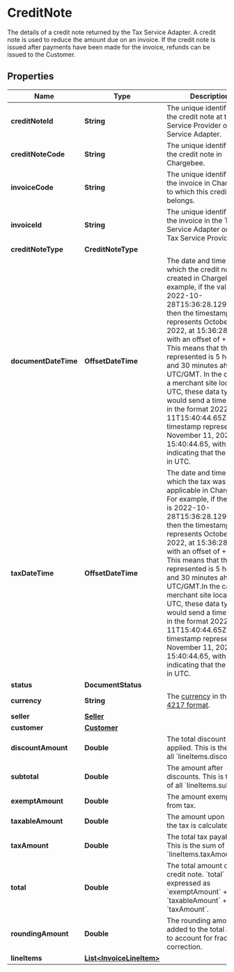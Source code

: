 

# CreditNote

The details of a credit note returned by the Tax Service Adapter. A credit note is used to reduce the amount due on an invoice. If the credit note is issued after payments have been made for the invoice, refunds can be issued to the Customer.

## Properties

| Name | Type | Description | Notes |
|------------ | ------------- | ------------- | -------------|
|**creditNoteId** | **String** | The unique identifier of the credit note at the Tax Service Provider or Tax Service Adapter. |  |
|**creditNoteCode** | **String** | The unique identifier of the credit note in Chargebee. |  |
|**invoiceCode** | **String** | The unique identifier of the invoice in Chargebee to which this credit note belongs. |  [optional] |
|**invoiceId** | **String** | The unique identifier of the invoice in the Tax Service Adapter or the Tax Service Provider. |  [optional] |
|**creditNoteType** | **CreditNoteType** |  |  |
|**documentDateTime** | **OffsetDateTime** | The date and time at which the credit note was created in Chargebee. For example, if the value is 2022-10-28T15:36:28.129+05:30, then the timestamp represents October 28, 2022, at 15:36:28.129, with an offset of +05:30. This means that the time represented is 5 hours and 30 minutes ahead of UTC/GMT. In the case of a merchant site located in UTC, these data types would send a timestamp in the format 2022-11-11T15:40:44.65Z. This timestamp represents November 11, 2022, at 15:40:44.65, with the &#39;Z&#39; indicating that the time is in UTC. |  |
|**taxDateTime** | **OffsetDateTime** | The date and time at which the tax was applicable in Chargebee. For example, if the value is 2022-10-28T15:36:28.129+05:30, then the timestamp represents October 28, 2022, at 15:36:28.129, with an offset of +05:30. This means that the time represented is 5 hours and 30 minutes ahead of UTC/GMT.In the case of a merchant site located in UTC, these data types would send a timestamp in the format 2022-11-11T15:40:44.65Z. This timestamp represents November 11, 2022, at 15:40:44.65, with the &#39;Z&#39; indicating that the time is in UTC. |  [optional] |
|**status** | **DocumentStatus** |  |  |
|**currency** | **String** | The [currency](https://en.wikipedia.org/wiki/Currency) in the [ISO-4217 format](https://www.iso.org/iso-4217-currency-codes.html). |  |
|**seller** | [**Seller**](Seller.md) |  |  |
|**customer** | [**Customer**](Customer.md) |  |  |
|**discountAmount** | **Double** | The total discount applied. This is the sum of all &#x60;lineItems.discount&#x60;. |  |
|**subtotal** | **Double** | The amount after discounts. This is the sum of all &#x60;lineItems.subtotal&#x60;. |  [optional] |
|**exemptAmount** | **Double** | The amount exempted from tax. |  |
|**taxableAmount** | **Double** | The amount upon which the tax is calculated. |  |
|**taxAmount** | **Double** | The total tax payable. This is the sum of all &#x60;lineItems.taxAmount&#x60;. |  |
|**total** | **Double** | The total amount of the credit note. &#x60;total&#x60; can be expressed as &#x60;exemptAmount&#x60; + &#x60;taxableAmount&#x60; + &#x60;taxAmount&#x60;. |  |
|**roundingAmount** | **Double** | The rounding amount added to the total amount to account for fractional correction. |  [optional] |
|**lineItems** | [**List&lt;InvoiceLineItem&gt;**](InvoiceLineItem.md) |  |  |



